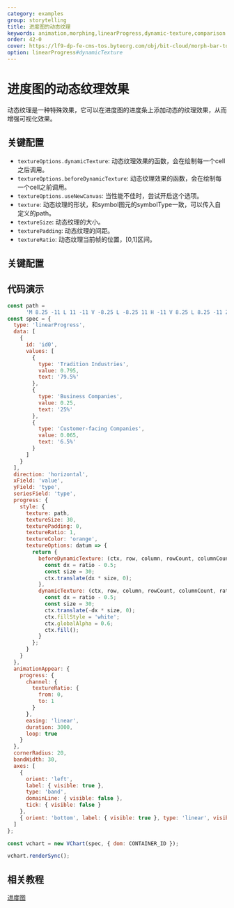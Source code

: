 ```yaml
---
category: examples
group: storytelling
title: 进度图的动态纹理
keywords: animation,morphing,linearProgress,dynamic-texture,comparison
order: 42-0
cover: https://lf9-dp-fe-cms-tos.byteorg.com/obj/bit-cloud/morph-bar-to-pie.gif
option: linearProgress#dynamicTexture
---
```


# 进度图的动态纹理效果

动态纹理是一种特殊效果，它可以在进度图的进度条上添加动态的纹理效果，从而增强可视化效果。
## 关键配置
- `textureOptions.dynamicTexture`: 动态纹理效果的函数，会在绘制每一个cell之后调用。
- `textureOptions.beforeDynamicTexture`: 动态纹理效果的函数，会在绘制每一个cell之前调用。
- `textureOptions.useNewCanvas`: 当性能不佳时，尝试开启这个选项。
- `texture`: 动态纹理的形状，和symbol图元的symbolType一致，可以传入自定义的path。
- `textureSize`: 动态纹理的大小。
- `texturePadding`: 动态纹理的间距。
- `textureRatio`: 动态纹理当前帧的位置，[0,1]区间。

## 关键配置

## 代码演示

```javascript livedemo
const path =
      'M 8.25 -11 L 11 -11 V -8.25 L -8.25 11 H -11 V 8.25 L 8.25 -11 Z M -11 -11 H -8.3789 L -11 -8.2539 V -11 Z M 11 11 H 8.3789 L 11 8.2539 V 11 Z';
const spec = {
  type: 'linearProgress',
  data: [
    {
      id: 'id0',
      values: [
        {
          type: 'Tradition Industries',
          value: 0.795,
          text: '79.5%'
        },
        {
          type: 'Business Companies',
          value: 0.25,
          text: '25%'
        },
        {
          type: 'Customer-facing Companies',
          value: 0.065,
          text: '6.5%'
        }
      ]
    }
  ],
  direction: 'horizontal',
  xField: 'value',
  yField: 'type',
  seriesField: 'type',
  progress: {
    style: {
      texture: path,
      textureSize: 30,
      texturePadding: 0,
      textureRatio: 1,
      textureColor: 'orange',
      textureOptions: datum => {
        return {
          beforeDynamicTexture: (ctx, row, column, rowCount, columnCount, ratio, graphic) => {
            const dx = ratio - 0.5;
            const size = 30;
            ctx.translate(dx * size, 0);
          },
          dynamicTexture: (ctx, row, column, rowCount, columnCount, ratio, graphic) => {
            const dx = ratio - 0.5;
            const size = 30;
            ctx.translate(-dx * size, 0);
            ctx.fillStyle = 'white';
            ctx.globalAlpha = 0.6;
            ctx.fill();
          }
        };
      }
    }
  },
  animationAppear: {
    progress: {
      channel: {
        textureRatio: {
          from: 0,
          to: 1
        }
      },
      easing: 'linear',
      duration: 3000,
      loop: true
    }
  },
  cornerRadius: 20,
  bandWidth: 30,
  axes: [
    {
      orient: 'left',
      label: { visible: true },
      type: 'band',
      domainLine: { visible: false },
      tick: { visible: false }
    },
    { orient: 'bottom', label: { visible: true }, type: 'linear', visible: false }
  ]
};

const vchart = new VChart(spec, { dom: CONTAINER_ID });

vchart.renderSync();
```

## 相关教程

[进度图](link)
